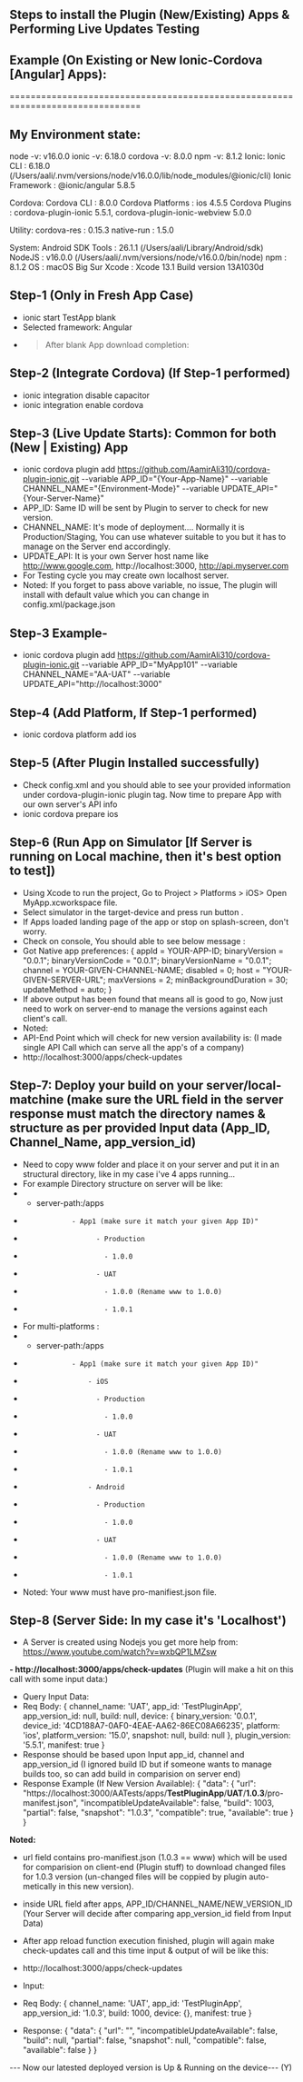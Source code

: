 ## Steps to install the Plugin (New/Existing) Apps & Performing Live Updates Testing
## Example (On Existing or New Ionic-Cordova [Angular] Apps):
===============================================================================
## My Environment state:
node -v: v16.0.0
ionic -v: 6.18.0
cordova -v: 8.0.0
npm -v: 8.1.2
Ionic:
   Ionic CLI                     : 6.18.0 (/Users/aali/.nvm/versions/node/v16.0.0/lib/node_modules/@ionic/cli)
   Ionic Framework               : @ionic/angular 5.8.5

Cordova:
   Cordova CLI       : 8.0.0
   Cordova Platforms : ios 4.5.5
   Cordova Plugins   : cordova-plugin-ionic 5.5.1, cordova-plugin-ionic-webview 5.0.0

Utility:
   cordova-res : 0.15.3
   native-run  : 1.5.0

System:
   Android SDK Tools : 26.1.1 (/Users/aali/Library/Android/sdk)
   NodeJS            : v16.0.0 (/Users/aali/.nvm/versions/node/v16.0.0/bin/node)
   npm               : 8.1.2
   OS                : macOS Big Sur
   Xcode             : Xcode 13.1 Build version 13A1030d
   

## Step-1 (Only in Fresh App Case)
- ionic start TestApp blank
- Selected framework: Angular
-  > After blank App download completion: 


## Step-2 (Integrate Cordova) (If Step-1 performed)
- ionic integration disable capacitor
- ionic integration enable cordova


## Step-3 (Live Update Starts): Common for both (New | Existing) App 
- ionic cordova plugin add https://github.com/AamirAli310/cordova-plugin-ionic.git --variable APP_ID="{Your-App-Name}" --variable CHANNEL_NAME="{Environment-Mode}" --variable UPDATE_API="{Your-Server-Name}"
- APP_ID: Same ID will be sent by Plugin to server to check for new version.
- CHANNEL_NAME: It's mode of deployment.... Normally it is Production/Staging, You can use whatever suitable to you but it has to manage on the Server end accordingly.
- UPDATE_API: It is your own Server host name like http://www.google.com, http://localhost:3000, http://api.myserver.com
- For Testing cycle you may create own localhost server.
- Noted: If you forget to pass above variable, no issue, The plugin will install with default value which you can change in config.xml/package.json

## Step-3 Example-  
- ionic cordova plugin add https://github.com/AamirAli310/cordova-plugin-ionic.git --variable APP_ID="MyApp101" --variable CHANNEL_NAME="AA-UAT" --variable UPDATE_API="http://localhost:3000"

## Step-4 (Add Platform, If Step-1 performed)
- ionic cordova platform add ios

## Step-5 (After Plugin Installed successfully)
- Check config.xml and you should able to see your provided information under cordova-plugin-ionic plugin tag. Now time to prepare App with our own server's API info
- ionic cordova prepare ios

## Step-6 (Run App on Simulator [If Server is running on Local machine, then it's best option to test])
- Using Xcode to run the project, Go to Project > Platforms > iOS> Open MyApp.xcworkspace file.
- Select simulator in the target-device and press run button .
- If Apps loaded landing page of the app or stop on splash-screen, don't worry.
- Check on console, You should able to see below message : 
- Got Native app preferences: {
    appId = YOUR-APP-ID;
    binaryVersion = "0.0.1";
    binaryVersionCode = "0.0.1";
    binaryVersionName = "0.0.1";
    channel = YOUR-GIVEN-CHANNEL-NAME;
    disabled = 0;
    host = "YOUR-GIVEN-SERVER-URL";
    maxVersions = 2;
    minBackgroundDuration = 30;
    updateMethod = auto;
}
- If above output has been found that means all is good to go, Now just need to work on server-end to manage the versions against each client's call.
- Noted: 
-   API-End Point which will check for new version availability is: (I made single API Call which can serve all the app's of a company)
-   http://localhost:3000/apps/check-updates

## Step-7: Deploy your build on your server/local-matchine (make sure the URL field in the server response must match the directory names & structure as per provided Input data (App_ID, Channel_Name, app_version_id)
-   Need to copy www folder and place it on your server and put it in an structural directory, like in my case i've 4 apps running... 
-   For example Directory structure on server will be like:
-   -   server-path:/apps
-                 - App1 (make sure it match your given App ID)"
-                       - Production
-                         - 1.0.0                       
-                       - UAT
-                         - 1.0.0 (Rename www to 1.0.0)
-                         - 1.0.1


- For multi-platforms : 
-   -  server-path:/apps
-                 - App1 (make sure it match your given App ID)"
-                     - iOS
-                       - Production
-                         - 1.0.0                       
-                       - UAT
-                         - 1.0.0 (Rename www to 1.0.0)
-                         - 1.0.1                         
-                     - Android
-                       - Production
-                         - 1.0.0                       
-                       - UAT
-                         - 1.0.0 (Rename www to 1.0.0)
-                         - 1.0.1   
-   Noted: Your www must have pro-manifiest.json file.


## Step-8 (Server Side: In my case it's 'Localhost')
- A Server is created using Nodejs you get more help from: https://www.youtube.com/watch?v=wxbQP1LMZsw

**- http://localhost:3000/apps/check-updates** (Plugin will make a hit on this call with some input data:)

- Query Input Data:
- Req Body:  {
  channel_name: 'UAT',
  app_id: 'TestPluginApp',
  app_version_id: null,
  build: null,
  device: {
    binary_version: '0.0.1',
    device_id: '4CD188A7-0AF0-4EAE-AA62-86EC08A66235',
    platform: 'ios',
    platform_version: '15.0',
    snapshot: null,
    build: null
  },
  plugin_version: '5.5.1',
  manifest: true
}
- Response should be based upon Input app_id, channel and app_version_id (I ignored build ID but if someone wants to manage builds too, so can add build in comparision on server end)
- Response Example (If New Version Available):
{
    "data": {
        "url": "https://localhost:3000/AATests/apps/**TestPluginApp**/**UAT**/**1.0.3**/pro-manifest.json",
        "incompatibleUpdateAvailable": false,
        "build": 1003,
        "partial": false,
        "snapshot": "1.0.3",
        "compatible": true,
        "available": true
    }
}

**Noted:**
- url field contains pro-manifiest.json (1.0.3 == www) which will be used for comparision on client-end (Plugin stuff) to download changed files for 1.0.3 version (un-changed files will be coppied by plugin auto-metically in this new version).
- inside URL field after apps, APP_ID/CHANNEL_NAME/NEW_VERSION_ID (Your Server will decide after comparing app_version_id field from Input Data)


- After app reload function execution finished, plugin will again make check-updates call and this time input & output of will be like this:
- http://localhost:3000/apps/check-updates
- Input:
- Req Body:  {
  channel_name: 'UAT',
  app_id: 'TestPluginApp',
  app_version_id: '1.0.3',
  build: 1000,
  device: {},
  manifest: true
}

- Response:
{
    "data": {
        "url": "",
        "incompatibleUpdateAvailable": false,
        "build": null,
        "partial": false,
        "snapshot": null,
        "compatible": false,
        "available": false
    }
}

--- Now our latested deployed version is Up & Running on the device--- (Y)
